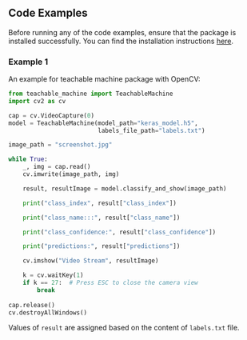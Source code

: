 ## Code Examples

Before running any of the code examples, ensure that the package is installed successfully.
You can find the installation instructions [here](https://meqdaddev.github.io/teachable-machine/how-to-guide/#how-to-install-the-package).

### Example 1

An example for teachable machine package with OpenCV:

```python
from teachable_machine import TeachableMachine
import cv2 as cv

cap = cv.VideoCapture(0)
model = TeachableMachine(model_path="keras_model.h5",
                         labels_file_path="labels.txt")

image_path = "screenshot.jpg"

while True:
    _, img = cap.read()
    cv.imwrite(image_path, img)

    result, resultImage = model.classify_and_show(image_path)

    print("class_index", result["class_index"])

    print("class_name:::", result["class_name"])

    print("class_confidence:", result["class_confidence"])

    print("predictions:", result["predictions"])

    cv.imshow("Video Stream", resultImage)

    k = cv.waitKey(1)
    if k == 27:  # Press ESC to close the camera view
        break
    
cap.release()
cv.destroyAllWindows()
```

Values of `result` are assigned based on the content of `labels.txt` file.
